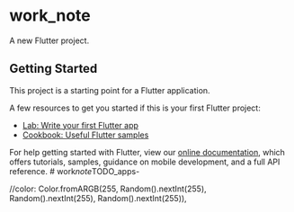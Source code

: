 # work_note

A new Flutter project.

## Getting Started

This project is a starting point for a Flutter application.

A few resources to get you started if this is your first Flutter project:

- [Lab: Write your first Flutter app](https://flutter.dev/docs/get-started/codelab)
- [Cookbook: Useful Flutter samples](https://flutter.dev/docs/cookbook)

For help getting started with Flutter, view our
[online documentation](https://flutter.dev/docs), which offers tutorials,
samples, guidance on mobile development, and a full API reference.
#   w o r k _ n o t e _ T O D O _ a p p s - 
 
 

//color: Color.fromARGB(255, Random().nextInt(255),
                                        Random().nextInt(255), Random().nextInt(255)),